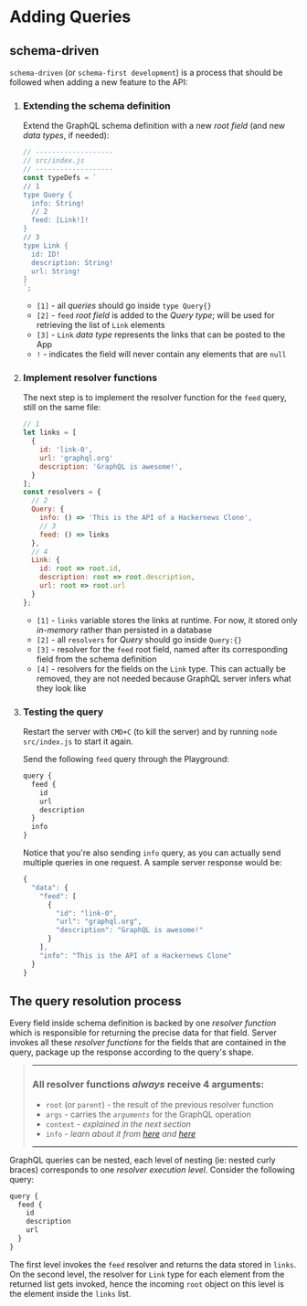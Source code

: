 # Adding Queries

## schema-driven

`schema-driven` (or `schema-first development`) is a process that should be followed when adding a new feature to the API:

1. ### Extending the schema definition

   Extend the GraphQL schema definition with a new _root field_ (and new _data types_, if needed):

   ```js
   // -------------------
   // src/index.js
   // -------------------
   const typeDefs = `
   // 1
   type Query {
     info: String!
     // 2
     feed: [Link!]!
   }
   // 3
   type Link {
     id: ID!
     description: String!
     url: String!
   }
   `;
   ```

   - `[1]` - all _queries_ should go inside `type Query{}`
   - `[2]` - `feed` _root field_ is added to the _Query type_; will be used for retrieving the list of `Link` elements
   - `[3]` - `Link` _data type_ represents the links that can be posted to the App
   - `!` - indicates the field will never contain any elements that are `null`

2. ### Implement resolver functions

   The next step is to implement the resolver function for the `feed` query, still on the same file:

   ```js
   // 1
   let links = [
     {
       id: 'link-0',
       url: 'graphql.org'
       description: 'GraphQL is awesome!',
     }
   ];
   const resolvers = {
     // 2
     Query: {
       info: () => 'This is the API of a Hackernews Clone',
       // 3
       feed: () => links
     },
     // 4
     Link: {
       id: root => root.id,
       description: root => root.description,
       url: root => root.url
     }
   };
   ```

   - `[1]` - `links` variable stores the links at runtime. For now, it stored only _in-memory_ rather than persisted in a database
   - `[2]` - all `resolvers` for _Query_ should go inside `Query:{}`
   - `[3]` - resolver for the `feed` root field, named after its corresponding field from the schema definition
   - `[4]` - resolvers for the fields on the `Link` type. This can actually be removed, they are not needed because GraphQL server infers what they look like

3) ### Testing the query

   Restart the server with `CMD+C` (to kill the server) and by running `node src/index.js` to start it again.

   Send the following `feed` query through the Playground:

   ```js
   query {
     feed {
       id
       url
       description
     }
     info
   }
   ```

   Notice that you're also sending `info` query, as you can actually send multiple queries in one request. A sample server response would be:

   ```js
   {
     "data": {
       "feed": [
         {
           "id": "link-0",
           "url": "graphql.org",
           "description": "GraphQL is awesome!"
         }
       ],
       "info": "This is the API of a Hackernews Clone"
     }
   }
   ```

## The query resolution process

Every field inside schema definition is backed by one _resolver function_ which is responsible for returning the precise data for that field. Server invokes all these _resolver functions_ for the fields that are contained in the query, package up the response according to the query's shape.

> ---
>
> ### All resolver functions _always_ receive 4 arguments:
>
> - `root` (or `parent`) - the result of the previous resolver function
> - `args` - carries the _`arguments`_ for the GraphQL operation
> - `context` - _explained in the next section_
> - `info` - _learn about it from [here](https://blog.graph.cool/graphql-server-basics-the-schema-ac5e2950214e) and [here](https://blog.graph.cool/graphql-server-basics-demystifying-the-info-argument-in-graphql-resolvers-6f26249f613a)_
>
> ---

GraphQL queries can be nested, each level of nesting (ie: nested curly braces) corresponds to one _resolver execution level_. Consider the following query:

```js
query {
  feed {
    id
    description
    url
  }
}
```

The first level invokes the `feed` resolver and returns the data stored in `links`. On the second level, the resolver for `Link` type for each element from the returned list gets invoked, hence the incoming `root` object on this level is the element inside the `links` list.
